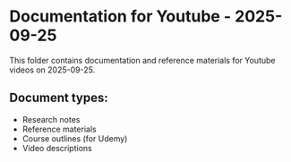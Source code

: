 # Documentation for Youtube - 2025-09-25

This folder contains documentation and reference materials for Youtube videos on 2025-09-25.

## Document types:
- Research notes
- Reference materials
- Course outlines (for Udemy)
- Video descriptions
